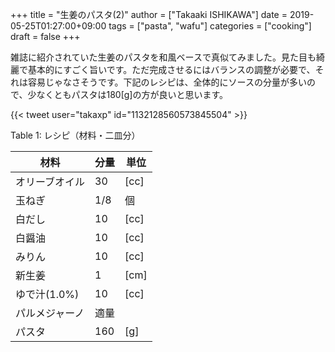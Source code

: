 +++
title = "生姜のパスタ(2)"
author = ["Takaaki ISHIKAWA"]
date = 2019-05-25T01:27:00+09:00
tags = ["pasta", "wafu"]
categories = ["cooking"]
draft = false
+++

雑誌に紹介されていた生姜のパスタを和風ベースで真似てみました。見た目も綺麗で基本的にすごく旨いです。ただ完成させるにはバランスの調整が必要で、それは容易じゃなさそうです。下記のレシピは、全体的にソースの分量が多いので、少なくともパスタは180[g]の方が良いと思います。  

{{< tweet user="takaxp" id="1132128560573845504" >}}  

<div class="table-caption">
  <span class="table-number">Table 1</span>:
  レシピ（材料・二皿分）
</div>

| 材料      | 分量 | 単位 |
|---------|----|----|
| オリーブオイル | 30  | [cc] |
| 玉ねぎ    | 1/8 | 個   |
| 白だし    | 10  | [cc] |
| 白醤油    | 10  | [cc] |
| みりん    | 10  | [cc] |
| 新生姜    | 1   | [cm] |
| ゆで汁(1.0%) | 10  | [cc] |
| パルメジャーノ | 適量 |      |
| パスタ    | 160 | [g]  |